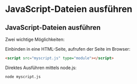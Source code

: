 # JavaScript-Dateien ausführen

## JavaScript-Dateien ausführen

Zwei wichtige Möglichkeiten:

Einbinden in eine HTML-Seite, aufrufen der Seite im Browser:

```html
<script src="myscript.js" type="module"></script>
```

Direktes Ausführen mittels node.js:

```bash
node myscript.js
```
